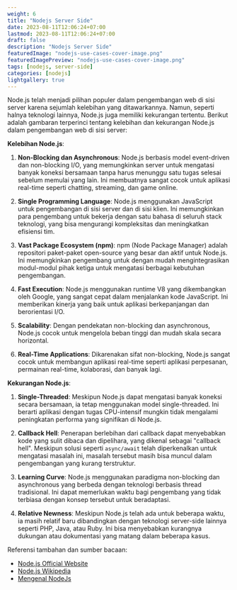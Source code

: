 ```yaml
---
weight: 6
title: "Nodejs Server Side"
date: 2023-08-11T12:06:24+07:00
lastmod: 2023-08-11T12:06:24+07:00
draft: false
description: "Nodejs Server Side"
featuredImage: "nodejs-use-cases-cover-image.png"
featuredImagePreview: "nodejs-use-cases-cover-image.png"
tags: [nodejs, server-side]
categories: [nodejs]
lightgallery: true
---
```


Node.js telah menjadi pilihan populer dalam pengembangan web di sisi server karena sejumlah kelebihan yang ditawarkannya. Namun, seperti halnya teknologi lainnya, Node.js juga memiliki kekurangan tertentu. Berikut adalah gambaran terperinci tentang kelebihan dan kekurangan Node.js dalam pengembangan web di sisi server:

**Kelebihan Node.js**:

1. **Non-Blocking dan Asynchronous**: Node.js berbasis model event-driven dan non-blocking I/O, yang memungkinkan server untuk mengatasi banyak koneksi bersamaan tanpa harus menunggu satu tugas selesai sebelum memulai yang lain. Ini membuatnya sangat cocok untuk aplikasi real-time seperti chatting, streaming, dan game online.

2. **Single Programming Language**: Node.js menggunakan JavaScript untuk pengembangan di sisi server dan di sisi klien. Ini memungkinkan para pengembang untuk bekerja dengan satu bahasa di seluruh stack teknologi, yang bisa mengurangi kompleksitas dan meningkatkan efisiensi tim.

3. **Vast Package Ecosystem (npm)**: npm (Node Package Manager) adalah repositori paket-paket open-source yang besar dan aktif untuk Node.js. Ini memungkinkan pengembang untuk dengan mudah mengintegrasikan modul-modul pihak ketiga untuk mengatasi berbagai kebutuhan pengembangan.

4. **Fast Execution**: Node.js menggunakan runtime V8 yang dikembangkan oleh Google, yang sangat cepat dalam menjalankan kode JavaScript. Ini memberikan kinerja yang baik untuk aplikasi berkepanjangan dan berorientasi I/O.

5. **Scalability**: Dengan pendekatan non-blocking dan asynchronous, Node.js cocok untuk mengelola beban tinggi dan mudah skala secara horizontal.

6. **Real-Time Applications**: Dikarenakan sifat non-blocking, Node.js sangat cocok untuk membangun aplikasi real-time seperti aplikasi perpesanan, permainan real-time, kolaborasi, dan banyak lagi.

**Kekurangan Node.js**:

1. **Single-Threaded**: Meskipun Node.js dapat mengatasi banyak koneksi secara bersamaan, ia tetap menggunakan model single-threaded. Ini berarti aplikasi dengan tugas CPU-intensif mungkin tidak mengalami peningkatan performa yang signifikan di Node.js.

2. **Callback Hell**: Penerapan berlebihan dari callback dapat menyebabkan kode yang sulit dibaca dan dipelihara, yang dikenal sebagai "callback hell". Meskipun solusi seperti `async/await` telah diperkenalkan untuk mengatasi masalah ini, masalah tersebut masih bisa muncul dalam pengembangan yang kurang terstruktur.

3. **Learning Curve**: Node.js menggunakan paradigma non-blocking dan asynchronous yang berbeda dengan teknologi berbasis thread tradisional. Ini dapat memerlukan waktu bagi pengembang yang tidak terbiasa dengan konsep tersebut untuk beradaptasi.

4. **Relative Newness**: Meskipun Node.js telah ada untuk beberapa waktu, ia masih relatif baru dibandingkan dengan teknologi server-side lainnya seperti PHP, Java, atau Ruby. Ini bisa menyebabkan kurangnya dukungan atau dokumentasi yang matang dalam beberapa kasus.

Referensi tambahan dan sumber bacaan:

- [Node.js Official Website](https://nodejs.org/)
- [Node.js Wikipedia](https://en.wikipedia.org/wiki/Node.js)
- [Mengenal NodeJs](https://iammuhamadiqbal.wordpress.com/2015/10/06/mengenal-node-js-22/)